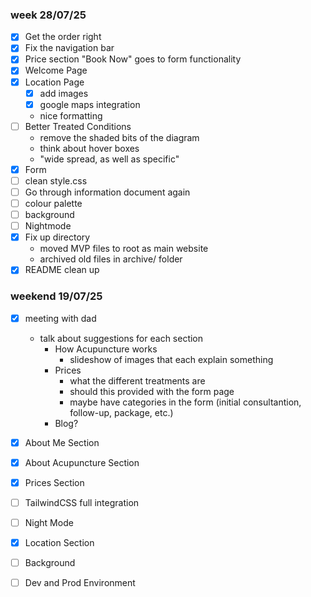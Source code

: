 ### week 28/07/25
- [x] Get the order right
- [x] Fix the navigation bar
- [x] Price section "Book Now" goes to form functionality
- [x] Welcome Page
- [x] Location Page
    - [x] add images
    - [x] google maps integration
    - nice formatting
- [ ] Better Treated Conditions
    - remove the shaded bits of the diagram
    - think about hover boxes 
    - "wide spread, as well as specific"
- [x] Form
- [ ] clean style.css
- [ ] Go through information document again
- [ ] colour palette
- [ ] background
- [ ] Nightmode
- [x] Fix up directory
    - moved MVP files to root as main website
    - archived old files in archive/ folder
- [x] README clean up

### weekend 19/07/25
- [x] meeting with dad
    - talk about suggestions for each section
        - How Acupuncture works
            - slideshow of images that each explain something
        - Prices
            - what the different treatments are
            - should this provided with the form page
            - maybe have categories in the form (initial consultantion, follow-up, package, etc.)
        - Blog?
- [x] About Me Section
- [x] About Acupuncture Section
- [x] Prices Section
- [ ] TailwindCSS full integration
- [ ] Night Mode
- [x] Location Section
- [ ] Background
- [ ] Dev and Prod Environment

